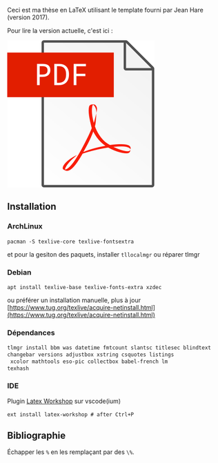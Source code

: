 Ceci est ma thèse en LaTeX utilisant le template fourni par Jean Hare (version 2017).

Pour lire la version actuelle, c'est ici :

[![pdf](./split/files/pdf.png)](https://raw.githubusercontent.com/Hugo-Trentesaux/these_latex/master/split/these_light.pdf)


## Installation

### ArchLinux

```
pacman -S texlive-core texlive-fontsextra
```

et pour la gesiton des paquets, installer `tllocalmgr` ou réparer tlmgr

### Debian

```
apt install texlive-base texlive-fonts-extra xzdec
```

ou préférer un installation manuelle, plus à jour [https://www.tug.org/texlive/acquire-netinstall.html](https://www.tug.org/texlive/acquire-netinstall.html)

### Dépendances

```
tlmgr install bbm was datetime fmtcount slantsc titlesec blindtext changebar versions adjustbox xstring csquotes listings
 xcolor mathtools eso-pic collectbox babel-french lm
texhash
```

### IDE

Plugin [Latex Workshop](https://marketplace.visualstudio.com/items?itemName=James-Yu.latex-workshop) sur vscode(ium)

```
ext install latex-workshop # after Ctrl+P
```

## Bibliographie

Échapper les `%` en les remplaçant par des `\%`.